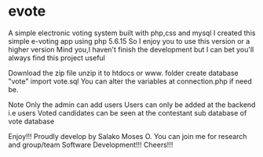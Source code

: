# evote
A simple electronic voting system built with php,css and mysql
I created this simple e-voting app using php 5.6.15
So I enjoy you to use this version or a higher version
Mind you,I haven't finish the development but I can bet you'll
always find this project useful
 
Download the zip file
unzip it to htdocs or www. folder
create database "vote"
import vote.sql
You can alter the variables at connection.php if need be.

Note 
Only the admin can add users
Users can only be added at the backend i.e users 
Voted candidates can be seen at the contestant sub database of vote database

Enjoy!!!
Proudly develop by Salako Moses O.
You can join me for research and group/team Software Development!!!
Cheers!!!
